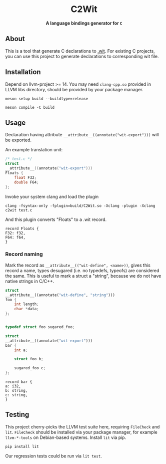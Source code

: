 <div align="center">
  <h1>C2Wit</code></h1>

  <p>
    <strong>A language bindings generator for <code>C</code></strong>
  </p>
</div>

## About

This is a tool that generate C declarations to [.wit](https://github.com/bytecodealliance/wit-bindgen).
For existing C projects, you can use this project to generate declarations to corresponding wit file.



## Installation

Depend on llvm-project >= 14. You may need `clang-cpp.so` provided in LLVM libs directory, should be provided by your package manager.

```
meson setup build --buildtype=release
```

```
meson compile -C build
```


## Usage

Declaration having attribute `__attribute__((annotate("wit-export")))` will be exported.

An example translation unit:

```C
/* test.c */
struct
__attribute__((annotate("wit-export")))
Floats {
    float F32;
    double F64;
};
```

Invoke your system clang and load the plugin

```
clang -fsyntax-only -fplugin=build/C2Wit.so -Xclang -plugin -Xclang c2wit test.c
```

And this plugin converts "Floats" to a .wit record.

```
record Floats {
F32: f32,
F64: f64,
}
```

### Record naming

Mark the record as `__attribute__(("wit-define", <name>))`, gives this record a name, types desugared (i.e. no typedefs, typeofs) are considered the same.
This is useful to mark a struct a "string", because we do not have native strings in C/C++.


```c++
struct
__attribute__((annotate("wit-define", "string")))
foo {
    int length;
    char *data;
};


typedef struct foo sugared_foo;

struct
__attribute__((annotate("wit-export")))
bar {
    int a;

    struct foo b;

    sugared_foo c;
};
```

```
record bar {
a: i32,
b: string,
c: string,
}
```

## Testing

This project cherry-picks the LLVM test suite here, requiring `FileCheck` and `lit`. `FileCheck` should be installed via your package manager, for example `llvm-*-tools` on Debian-based systems. Install `lit` via pip.

```
pip install lit
```

Our regression tests could be run via `lit test`.
